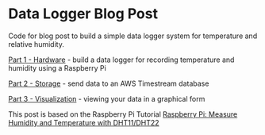# Data Logger Blog Post

Code for blog post to build a simple data logger system for temperature and relative humidity.

[Part 1 - Hardware](https://jonathanoneill.net/2020/10/31/data-logger-part-1-hardware/) - build a data logger for recording temperature and humidity using a Raspberry Pi

[Part 2 - Storage](https://jonathanoneill.net/2021/11/15/data-logger-part-2-storage/) - send data to an AWS Timestream database

[Part 3 - Visualization](https://jonathanoneill.net/2021/11/15/data-logger-part-3-visualization/) - viewing your data in a graphical form

 This post is based on the Raspberry Pi Tutorial [Raspberry Pi: Measure Humidity and Temperature with DHT11/DHT22](https://tutorials-raspberrypi.com/raspberry-pi-measure-humidity-temperature-dht11-dht22/)
